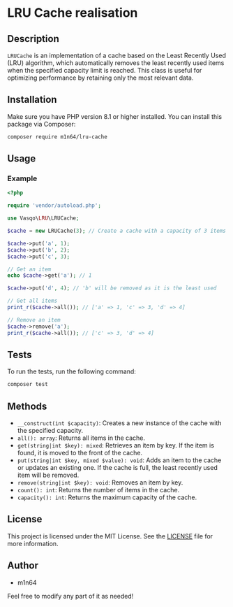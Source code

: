 # LRU Cache realisation

## Description

`LRUCache` is an implementation of a cache based on the Least Recently Used (LRU) algorithm, which automatically removes the least recently used items when the specified capacity limit is reached. This class is useful for optimizing performance by retaining only the most relevant data.

## Installation

Make sure you have PHP version 8.1 or higher installed. You can install this package via Composer:

```bash
composer require m1n64/lru-cache
```

## Usage

### Example
```php
<?php

require 'vendor/autoload.php';

use Vasqo\LRU\LRUCache;

$cache = new LRUCache(3); // Create a cache with a capacity of 3 items

$cache->put('a', 1);
$cache->put('b', 2);
$cache->put('c', 3);

// Get an item
echo $cache->get('a'); // 1

$cache->put('d', 4); // 'b' will be removed as it is the least used

// Get all items
print_r($cache->all()); // ['a' => 1, 'c' => 3, 'd' => 4]

// Remove an item
$cache->remove('a');
print_r($cache->all()); // ['c' => 3, 'd' => 4]
```

## Tests

To run the tests, run the following command:

```bash
composer test
```

## Methods
* `__construct(int $capacity)`: Creates a new instance of the cache with the specified capacity.
* `all(): array`: Returns all items in the cache.
* `get(string|int $key): mixed`: Retrieves an item by key. If the item is found, it is moved to the front of the cache.
* `put(string|int $key, mixed $value): void`: Adds an item to the cache or updates an existing one. If the cache is full, the least recently used item will be removed.
* `remove(string|int $key): void`: Removes an item by key.
* `count(): int`: Returns the number of items in the cache.
* `capacity(): int`: Returns the maximum capacity of the cache.

## License
This project is licensed under the MIT License. See the [LICENSE](LICENSE) file for more information.

## Author
* m1n64

Feel free to modify any part of it as needed!